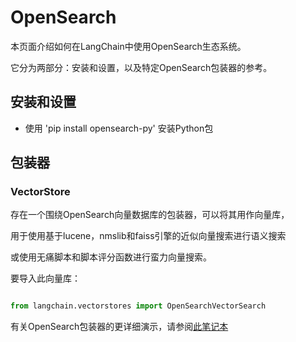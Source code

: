 # OpenSearch



本页面介绍如何在LangChain中使用OpenSearch生态系统。

它分为两部分：安装和设置，以及特定OpenSearch包装器的参考。



## 安装和设置

- 使用 'pip install opensearch-py' 安装Python包

## 包装器



### VectorStore



存在一个围绕OpenSearch向量数据库的包装器，可以将其用作向量库，

用于使用基于lucene，nmslib和faiss引擎的近似向量搜索进行语义搜索

或使用无痛脚本和脚本评分函数进行蛮力向量搜索。



要导入此向量库：

```python

from langchain.vectorstores import OpenSearchVectorSearch

```



有关OpenSearch包装器的更详细演示，请参阅[此笔记本](../modules/indexes/vectorstores/examples/opensearch.ipynb)

